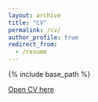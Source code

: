 ```yaml
---
layout: archive
title: "CV"
permalink: /cv/
author_profile: true
redirect_from:
  - /resume
---
```


{% include base_path %}

[Open CV here](http://kangsky.github.io/jiezhang/files/Jie_Zhang_CV_11152018.pdf)
